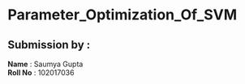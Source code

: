# Parameter_Optimization_Of_SVM





## Submission by :
**Name** : Saumya Gupta
<br>
**Roll No** : 102017036
